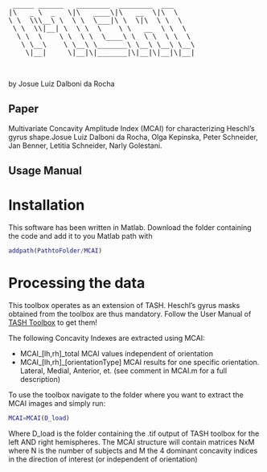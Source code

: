 <pre>

 _____ ______   ________  ________  ___     
|\   _ \  _   \|\   ____\|\   __  \|\  \    
\ \  \\\__\ \  \ \  \___|\ \  \|\  \ \  \   
 \ \  \\|__| \  \ \  \    \ \   __  \ \  \  
  \ \  \    \ \  \ \  \____\ \  \ \  \ \  \ 
   \ \__\    \ \__\ \_______\ \__\ \__\ \__\
    \|__|     \|__|\|_______|\|__|\|__|\|__|
                                            

</pre>
by Josue Luiz Dalboni da Rocha

## Paper

Multivariate Concavity Amplitude Index (MCAI) for characterizing Heschl’s gyrus shape.Josue Luiz Dalboni da Rocha, Olga Kepinska, Peter Schneider, Jan Benner, Letitia Schneider, Narly Golestani.

## Usage Manual

# Installation

This software has been written in Matlab. Download the folder containing the code and add it to you Matlab path with 
```matlab
addpath(PathtoFolder/MCAI)
```

# Processing the data
This toolbox operates as an extension of TASH. Heschl’s gyrus masks obtained from the toolbox are thus mandatory. Follow the User Manual of [TASH Toolbox](https://github.com/golestaniBBLab/TASH) to get them!

The following Concavity Indexes are extracted using MCAI:

* MCAI_[lh,rh]_total MCAI values independent of orientation 
* MCAI_[lh,rh]_[orientationType] MCAI results for one specific orientation. Lateral, Medial, Anterior, et. (see comment in MCAI.m for a full description)

To use the toolbox navigate to the folder where you want to extract the MCAI images and simply run:
```matlab
MCAI=MCAI(D_load)
```
Where D_load is the folder containing the .tif output of TASH toolbox for the left AND right hemispheres.
The MCAI structure will contain matrices NxM where N is the number of subjects and M the 4 dominant concavity indices in the direction of interest (or independent of orientation)
